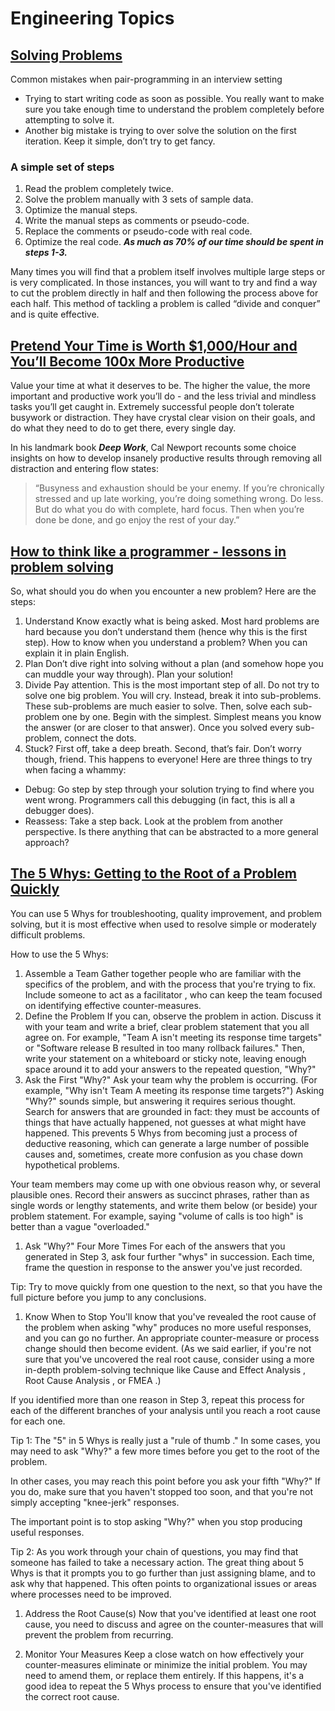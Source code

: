 # Engineering Topics

## [Solving Problems](https://simpleprogrammer.com/solving-problems-breaking-it-down/)
Common mistakes when pair-programming in an interview setting
- Trying to start writing code as soon as possible. You really want to make sure you take enough time to understand the problem completely before attempting to solve it.
- Another big mistake is trying to over solve the solution on the first iteration.  Keep it simple, don’t try to get fancy.

### A simple set of steps
1. Read the problem completely twice.
1. Solve the problem manually with 3 sets of sample data.
1. Optimize the manual steps.
1. Write the manual steps as comments or pseudo-code.
1. Replace the comments or pseudo-code with real code.
1. Optimize the real code.
***As much as 70% of our time should be spent in steps 1-3.***

Many times you will find that a problem itself involves multiple large steps or is very complicated. In those instances, you will want to try and find a way to cut the problem directly in half and then following the process above for each half. This method of tackling a problem is called “divide and conquer” and is quite effective. 

## [Pretend Your Time is Worth $1,000/Hour and You’ll Become 100x More Productive](https://medium.com/swlh/pretend-your-time-is-worth-1-000-hour-and-youll-become-100x-more-productive-f04628bb3e6d)
Value your time at what it deserves to be. The higher the value, the more important and productive work you’ll do - and the less trivial and mindless tasks you’ll get caught in.
Extremely successful people don’t tolerate busywork or distraction. They have crystal clear vision on their goals, and do what they need to do to get there, every single day.

In his landmark book ***Deep Work***, Cal Newport recounts some choice insights on how to develop insanely productive results through removing all distraction and entering flow states:
> “Busyness and exhaustion should be your enemy. If you’re chronically stressed and up late working, you’re doing something wrong. Do less. But do what you do with complete, hard focus. Then when you’re done be done, and go enjoy the rest of your day.”

## [How to think like a programmer - lessons in problem solving](https://www.freecodecamp.org/news/how-to-think-like-a-programmer-lessons-in-problem-solving-d1d8bf1de7d2/)
So, what should you do when you encounter a new problem?
Here are the steps:
1. Understand
Know exactly what is being asked. Most hard problems are hard because you don’t understand them (hence why this is the first step). How to know when you understand a problem? When you can explain it in plain English.
1. Plan
Don’t dive right into solving without a plan (and somehow hope you can muddle your way through). Plan your solution!
1. Divide
Pay attention. This is the most important step of all. Do not try to solve one big problem. You will cry. Instead, break it into sub-problems. These sub-problems are much easier to solve. Then, solve each sub-problem one by one. Begin with the simplest. Simplest means you know the answer (or are closer to that answer). Once you solved every sub-problem, connect the dots.
1. Stuck?
First off, take a deep breath. Second, that’s fair. Don’t worry though, friend. This happens to everyone!
Here are three things to try when facing a whammy:
- Debug: Go step by step through your solution trying to find where you went wrong. Programmers call this debugging (in fact, this is all a debugger does).
- Reassess: Take a step back. Look at the problem from another perspective. Is there anything that can be abstracted to a more general approach?

## [The 5 Whys: Getting to the Root of a Problem Quickly](https://www.mindtools.com/pages/article/newTMC_5W.htm)
You can use 5 Whys for troubleshooting, quality improvement, and problem solving, but it is most effective when used to resolve simple or moderately difficult problems.

How to use the 5 Whys:
1. Assemble a Team
Gather together people who are familiar with the specifics of the problem, and with the process that you're trying to fix. Include someone to act as a facilitator , who can keep the team focused on identifying effective counter-measures.
1. Define the Problem
If you can, observe the problem in action. Discuss it with your team and write a brief, clear problem statement that you all agree on. For example, "Team A isn't meeting its response time targets" or "Software release B resulted in too many rollback failures."
Then, write your statement on a whiteboard or sticky note, leaving enough space around it to add your answers to the repeated question, "Why?"
1. Ask the First "Why?"
Ask your team why the problem is occurring. (For example, "Why isn't Team A meeting its response time targets?")
Asking "Why?" sounds simple, but answering it requires serious thought. Search for answers that are grounded in fact: they must be accounts of things that have actually happened, not guesses at what might have happened. This prevents 5 Whys from becoming just a process of deductive reasoning, which can generate a large number of possible causes and, sometimes, create more confusion as you chase down hypothetical problems.

Your team members may come up with one obvious reason why, or several plausible ones. Record their answers as succinct phrases, rather than as single words or lengthy statements, and write them below (or beside) your problem statement. For example, saying "volume of calls is too high" is better than a vague "overloaded."

1. Ask "Why?" Four More Times
For each of the answers that you generated in Step 3, ask four further "whys" in succession. Each time, frame the question in response to the answer you've just recorded.

Tip:
Try to move quickly from one question to the next, so that you have the full picture before you jump to any conclusions.

1. Know When to Stop
You'll know that you've revealed the root cause of the problem when asking "why" produces no more useful responses, and you can go no further. An appropriate counter-measure or process change should then become evident. (As we said earlier, if you're not sure that you've uncovered the real root cause, consider using a more in-depth problem-solving technique like Cause and Effect Analysis , Root Cause Analysis , or FMEA .)

If you identified more than one reason in Step 3, repeat this process for each of the different branches of your analysis until you reach a root cause for each one.

Tip 1:
The "5" in 5 Whys is really just a "rule of thumb ." In some cases, you may need to ask "Why?" a few more times before you get to the root of the problem.

In other cases, you may reach this point before you ask your fifth "Why?" If you do, make sure that you haven't stopped too soon, and that you're not simply accepting "knee-jerk" responses.

The important point is to stop asking "Why?" when you stop producing useful responses.

Tip 2:
As you work through your chain of questions, you may find that someone has failed to take a necessary action. The great thing about 5 Whys is that it prompts you to go further than just assigning blame, and to ask why that happened. This often points to organizational issues or areas where processes need to be improved.

1. Address the Root Cause(s)
Now that you've identified at least one root cause, you need to discuss and agree on the counter-measures that will prevent the problem from recurring.

1. Monitor Your Measures
Keep a close watch on how effectively your counter-measures eliminate or minimize the initial problem. You may need to amend them, or replace them entirely. If this happens, it's a good idea to repeat the 5 Whys process to ensure that you've identified the correct root cause.
